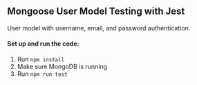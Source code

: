 ## Mongoose User Model Testing with Jest

User model with username, email, and password authentication. 

#### Set up and run the code:
1. Run ``npm install``
2. Make sure MongoDB is running
3. Run ``npm run test``
